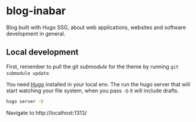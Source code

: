 # blog-inabar
Blog built with Hugo SSG, about web applications, websites and software development in general.

## Local development

First, remember to pull the git _submodule_ for the theme by running `git submodule update`.

You need [Hugo](https://gohugo.io/installation/) installed in your local env. The run the hugo server that will start watching your file system, when you pass `-D` it will include drafts.

```sh
hugo server -D
```

Navigate to http://localhost:1313/
